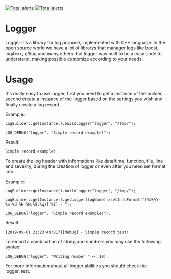 [![Total alerts](https://img.shields.io/lgtm/alerts/g/nakinx/logger.svg?logo=lgtm&logoWidth=18)](https://lgtm.com/projects/g/nakinx/logger/alerts/)
[![Total alerts](https://img.shields.io/lgtm/alerts/g/nakinx/logger.svg?logo=lgtm&logoWidth=18)](https://lgtm.com/projects/g/nakinx/logger/alerts/)

Logger
======

Logger it's a library for log purpose, implemented with C++ language. In the open source world we have a lot of librarys that manager logs like boost, log4cxx, g3log and many others, but logger was built to be a easy code to understand, making possible customize according to your needs.

Usage
=====

It's really easy to use logger, first you need to get a instance of the builder, second create a instance of the logger based on the settings you wish and finally create a log record.

Example:

    LogBuilder::getInstance().buildLogger("logger", "/tmp/");

    LOG_DEBUG("logger", "Simple record example!");

Result:

    Simple record example!

To create the log header with informations like data/time, function, file, line and severity, during the creation of logger or even after you need set format info.

Example:

    LogBuilder::getInstance().buildLogger("logger", "/tmp/");

    LogBuilder::getInstance().getLogger(logName)->setInfoFormat("[%D{%Y-%m-%d %H:%M:%S:%q}][%S] - ");

    LOG_DEBUG("logger", "Simple record example!");

Result:

    [2019-09-01 21:23:49:817][debug] - Simple record test!

To record a combination of string and numbers you may use the following syntax:

    LOG_DEBUG("logger", "Writing number " << 10);

For more information about all logger abilities you should check the logger_test.
